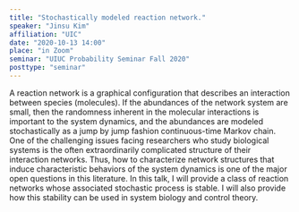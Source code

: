 ```yaml
---
title: "Stochastically modeled reaction network."
speaker: "Jinsu Kim"
affiliation: "UIC"
date: "2020-10-13 14:00"
place: "in Zoom"
seminar: "UIUC Probability Seminar Fall 2020"
posttype: "seminar"
---
```


A reaction network is a graphical configuration that describes an interaction between species (molecules). If the abundances of the network system are small, then the randomness inherent in the molecular interactions is important to the system dynamics, and the abundances are modeled stochastically as a jump by jump fashion continuous-time Markov chain. One of the challenging issues facing researchers who study biological systems is the often extraordinarily complicated structure of their interaction networks. Thus, how to characterize network structures that induce characteristic behaviors of the system dynamics is one of the major open questions in this literature. In this talk, I will provide a class of reaction networks whose associated stochastic process is stable. I will also provide how this stability can be used in system biology and control theory.
